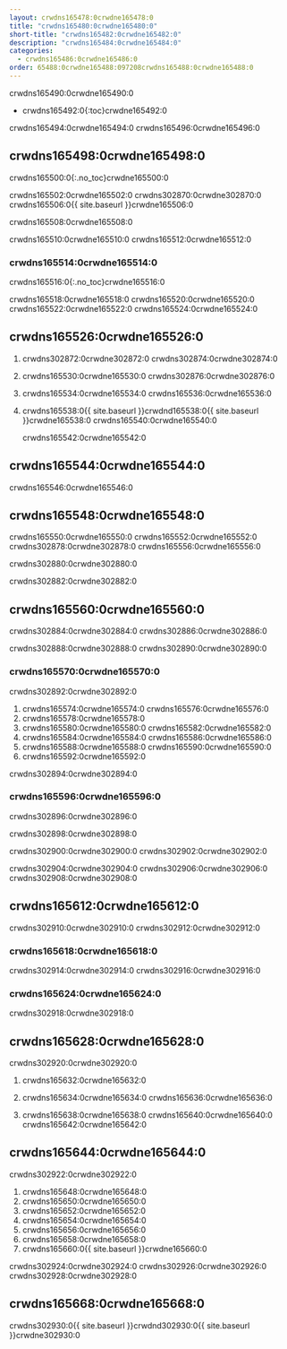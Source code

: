 ```yaml
---
layout: crwdns165478:0crwdne165478:0
title: "crwdns165480:0crwdne165480:0"
short-title: "crwdns165482:0crwdne165482:0"
description: "crwdns165484:0crwdne165484:0"
categories:
  - crwdns165486:0crwdne165486:0
order: 65488:0crwdne165488:097208crwdns165488:0crwdne165488:0
---
```


crwdns165490:0crwdne165490:0

* crwdns165492:0{:toc}crwdne165492:0

crwdns165494:0crwdne165494:0 crwdns165496:0crwdne165496:0

## crwdns165498:0crwdne165498:0

crwdns165500:0{:.no_toc}crwdne165500:0

crwdns165502:0crwdne165502:0 crwdns302870:0crwdne302870:0 crwdns165506:0{{ site.baseurl }}crwdne165506:0

crwdns165508:0crwdne165508:0

crwdns165510:0crwdne165510:0 crwdns165512:0crwdne165512:0

### crwdns165514:0crwdne165514:0

crwdns165516:0{:.no_toc}crwdne165516:0

crwdns165518:0crwdne165518:0 crwdns165520:0crwdne165520:0 crwdns165522:0crwdne165522:0 crwdns165524:0crwdne165524:0

## crwdns165526:0crwdne165526:0

1. crwdns302872:0crwdne302872:0 crwdns302874:0crwdne302874:0

2. crwdns165530:0crwdne165530:0 crwdns302876:0crwdne302876:0

3. crwdns165534:0crwdne165534:0 crwdns165536:0crwdne165536:0

4. crwdns165538:0{{ site.baseurl }}crwdnd165538:0{{ site.baseurl }}crwdne165538:0 crwdns165540:0crwdne165540:0

    crwdns165542:0crwdne165542:0
    

## crwdns165544:0crwdne165544:0

crwdns165546:0crwdne165546:0

## crwdns165548:0crwdne165548:0

crwdns165550:0crwdne165550:0 crwdns165552:0crwdne165552:0 crwdns302878:0crwdne302878:0 crwdns165556:0crwdne165556:0

crwdns302880:0crwdne302880:0

crwdns302882:0crwdne302882:0

## crwdns165560:0crwdne165560:0

crwdns302884:0crwdne302884:0 crwdns302886:0crwdne302886:0

crwdns302888:0crwdne302888:0 crwdns302890:0crwdne302890:0

### crwdns165570:0crwdne165570:0

crwdns302892:0crwdne302892:0

1. crwdns165574:0crwdne165574:0 crwdns165576:0crwdne165576:0
2. crwdns165578:0crwdne165578:0
3. crwdns165580:0crwdne165580:0 crwdns165582:0crwdne165582:0
4. crwdns165584:0crwdne165584:0 crwdns165586:0crwdne165586:0
5. crwdns165588:0crwdne165588:0 crwdns165590:0crwdne165590:0
6. crwdns165592:0crwdne165592:0

crwdns302894:0crwdne302894:0

### crwdns165596:0crwdne165596:0

crwdns302896:0crwdne302896:0

crwdns302898:0crwdne302898:0

crwdns302900:0crwdne302900:0 crwdns302902:0crwdne302902:0

crwdns302904:0crwdne302904:0 crwdns302906:0crwdne302906:0 crwdns302908:0crwdne302908:0

## crwdns165612:0crwdne165612:0

crwdns302910:0crwdne302910:0 crwdns302912:0crwdne302912:0

### crwdns165618:0crwdne165618:0

crwdns302914:0crwdne302914:0 crwdns302916:0crwdne302916:0

### crwdns165624:0crwdne165624:0

crwdns302918:0crwdne302918:0

## crwdns165628:0crwdne165628:0

crwdns302920:0crwdne302920:0

1. crwdns165632:0crwdne165632:0

2. crwdns165634:0crwdne165634:0 crwdns165636:0crwdne165636:0

3. crwdns165638:0crwdne165638:0 crwdns165640:0crwdne165640:0 crwdns165642:0crwdne165642:0

## crwdns165644:0crwdne165644:0

crwdns302922:0crwdne302922:0

1. crwdns165648:0crwdne165648:0
2. crwdns165650:0crwdne165650:0
3. crwdns165652:0crwdne165652:0
4. crwdns165654:0crwdne165654:0
5. crwdns165656:0crwdne165656:0
6. crwdns165658:0crwdne165658:0
7. crwdns165660:0{{ site.baseurl }}crwdne165660:0

crwdns302924:0crwdne302924:0 crwdns302926:0crwdne302926:0 crwdns302928:0crwdne302928:0

## crwdns165668:0crwdne165668:0

crwdns302930:0{{ site.baseurl }}crwdnd302930:0{{ site.baseurl }}crwdne302930:0